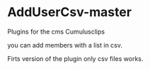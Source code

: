 # AddUserCsv-master

Plugins for the cms Cumulusclips

you can add members with a list in csv.

Firts version of the plugin only csv files works.
